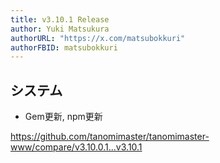 ```yaml
---
title: v3.10.1 Release
author: Yuki Matsukura
authorURL: "https://x.com/matsubokkuri"
authorFBID: matsubokkuri
---
```


## システム

- Gem更新, npm更新

https://github.com/tanomimaster/tanomimaster-www/compare/v3.10.0.1...v3.10.1

